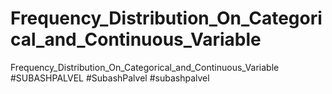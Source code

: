 # Frequency_Distribution_On_Categorical_and_Continuous_Variable
Frequency_Distribution_On_Categorical_and_Continuous_Variable #SUBASHPALVEL #SubashPalvel #subashpalvel
